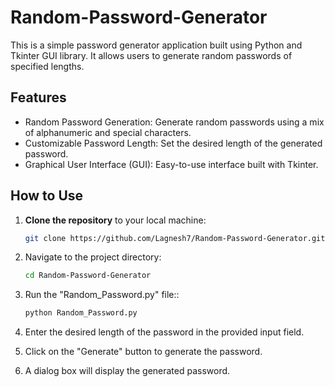 # Random-Password-Generator
This is a simple password generator application built using Python and Tkinter GUI library. It allows users to generate random passwords of specified lengths.

## Features
- Random Password Generation: Generate random passwords using a mix of alphanumeric and special characters.
- Customizable Password Length: Set the desired length of the generated password.
- Graphical User Interface (GUI): Easy-to-use interface built with Tkinter.

## How to Use

1. **Clone the repository** to your local machine:

   ```bash
   git clone https://github.com/Lagnesh7/Random-Password-Generator.git
2. Navigate to the project directory:

    ```bash
   cd Random-Password-Generator
3. Run the "Random_Password.py" file::

    ```bash
   python Random_Password.py
4. Enter the desired length of the password in the provided input field.

5. Click on the "Generate" button to generate the password.

6. A dialog box will display the generated password.
